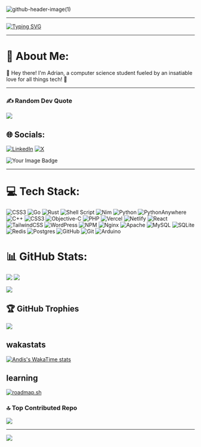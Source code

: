 
![github-header-image(1)](https://github.com/user-attachments/assets/e5becc7d-f7ab-47a7-bb82-7ae5cf7a0f38)


---
[![Typing SVG](https://readme-typing-svg.demolab.com?font=Fira+Code&pause=1000&width=435&lines=+Hi+there+%F0%9F%91%8B;remember+to+have+fun)](https://git.io/typing-svg) 

---


# 💫 About Me:
👋 Hey there! I'm Adrian, a computer science student fueled by an insatiable love for all things tech! 🚀

---

### ✍️ Random Dev Quote
![](https://quotes-github-readme.vercel.app/api?type=horizontal&theme=merko) 


## 🌐 Socials:
[![LinkedIn](https://img.shields.io/badge/LinkedIn-%230077B5.svg?logo=linkedin&logoColor=white)](https://linkedin.com/in/adrian-mache-8209b3226) [![X](https://img.shields.io/badge/X-black.svg?logo=X&logoColor=white)](https://x.com/andi-is-my-name) 

  
<img src="https://tryhackme-badges.s3.amazonaws.com/andi.calypso.png" alt="Your Image Badge" />

---
# 💻 Tech Stack:
 ![CSS3](https://img.shields.io/badge/css3-%231572B6.svg?style=for-the-badge&logo=css3&logoColor=white) ![Go](https://img.shields.io/badge/go-%2300ADD8.svg?style=for-the-badge&logo=go&logoColor=white) ![Rust](https://img.shields.io/badge/rust-%23000000.svg?style=for-the-badge&logo=rust&logoColor=white) ![Shell Script](https://img.shields.io/badge/shell_script-%23121011.svg?style=for-the-badge&logo=gnu-bash&logoColor=white) ![Nim](https://img.shields.io/badge/nim-%23FFE953.svg?style=for-the-badge&logo=nim&logoColor=white) ![Python](https://img.shields.io/badge/python-3670A0?style=for-the-badge&logo=python&logoColor=ffdd54) ![PythonAnywhere](https://img.shields.io/badge/pythonanywhere-%232F9FD7.svg?style=for-the-badge&logo=pythonanywhere&logoColor=151515) ![C++](https://img.shields.io/badge/c++-%2300599C.svg?style=for-the-badge&logo=c%2B%2B&logoColor=white) ![CSS3](https://img.shields.io/badge/css3-%231572B6.svg?style=for-the-badge&logo=css3&logoColor=white) ![Objective-C](https://img.shields.io/badge/OBJECTIVE--C-%233A95E3.svg?style=for-the-badge&logo=apple&logoColor=white) ![PHP](https://img.shields.io/badge/php-%23777BB4.svg?style=for-the-badge&logo=php&logoColor=white) ![Vercel](https://img.shields.io/badge/vercel-%23000000.svg?style=for-the-badge&logo=vercel&logoColor=white) ![Netlify](https://img.shields.io/badge/netlify-%23000000.svg?style=for-the-badge&logo=netlify&logoColor=#00C7B7) ![React](https://img.shields.io/badge/react-%2320232a.svg?style=for-the-badge&logo=react&logoColor=%2361DAFB) ![TailwindCSS](https://img.shields.io/badge/tailwindcss-%2338B2AC.svg?style=for-the-badge&logo=tailwind-css&logoColor=white) ![WordPress](https://img.shields.io/badge/WordPress-%23117AC9.svg?style=for-the-badge&logo=WordPress&logoColor=white) ![NPM](https://img.shields.io/badge/NPM-%23CB3837.svg?style=for-the-badge&logo=npm&logoColor=white) ![Nginx](https://img.shields.io/badge/nginx-%23009639.svg?style=for-the-badge&logo=nginx&logoColor=white) ![Apache](https://img.shields.io/badge/apache-%23D42029.svg?style=for-the-badge&logo=apache&logoColor=white) ![MySQL](https://img.shields.io/badge/mysql-4479A1.svg?style=for-the-badge&logo=mysql&logoColor=white) ![SQLite](https://img.shields.io/badge/sqlite-%2307405e.svg?style=for-the-badge&logo=sqlite&logoColor=white) ![Redis](https://img.shields.io/badge/redis-%23DD0031.svg?style=for-the-badge&logo=redis&logoColor=white) ![Postgres](https://img.shields.io/badge/postgres-%23316192.svg?style=for-the-badge&logo=postgresql&logoColor=white) ![GitHub](https://img.shields.io/badge/github-%23121011.svg?style=for-the-badge&logo=github&logoColor=white) ![Git](https://img.shields.io/badge/git-%23F05033.svg?style=for-the-badge&logo=git&logoColor=white) ![Arduino](https://img.shields.io/badge/-Arduino-00979D?style=for-the-badge&logo=Arduino&logoColor=white)

# 📊 GitHub Stats:
![](https://github-readme-stats.vercel.app/api?username=andi-mache&theme=midnight-purple&hide_border=true&include_all_commits=true&count_private=true) ![](https://github-readme-streak-stats.herokuapp.com/?user=andi-mache&theme=midnight-purple&hide_border=false)<br/>

![](https://github-readme-stats.vercel.app/api/top-langs/?username=andi-mache&theme=midnight-purple&hide_border=true&include_all_commits=true&count_private=true&layout=donut-vertical)



## 🏆 GitHub Trophies
![](https://github-profile-trophy.vercel.app/?username=andi-mache&theme=matrix&no-frame=false&no-bg=false&margin-w=4)

## wakastats
[![Andis's WakaTime stats](https://github-readme-stats.vercel.app/api/wakatime?username=andi)](https://github.com/anuraghazra/github-readme-stats)
## learning 

[![roadmap.sh](https://roadmap.sh/card/tall/677139e570129741a8eb0479?variant=dark&roadmaps=linux%2Ccomputer-science%2Cbackend)](https://roadmap.sh)


### 🔝 Top Contributed Repo
![](https://github-contributor-stats.vercel.app/api?username=andi-mache&limit=6&theme=merko&combine_all_yearly_contributions=true)

---
[![](https://visitcount.itsvg.in/api?id=andi-mache&icon=6&color=2)](https://visitcount.itsvg.in)

<!-- Proudly created with GPRM ( https://gprm.itsvg.in ) -->
